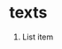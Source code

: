 # texts

 1. List item

<!--stackedit_data:
eyJoaXN0b3J5IjpbLTIwMzIwMjQxMzksMTA3MTU5NzE0NiwyMD
Y5MDcwOTA2XX0=
-->